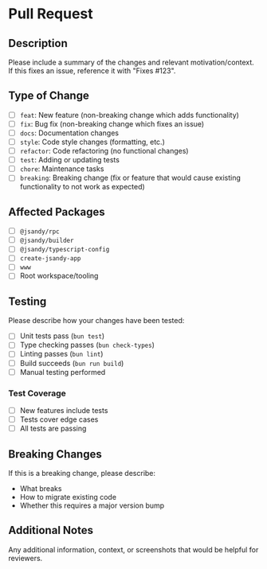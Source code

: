 # Pull Request

## Description

Please include a summary of the changes and relevant motivation/context. If this fixes an issue, reference it with "Fixes #123".

## Type of Change

- [ ] `feat`: New feature (non-breaking change which adds functionality)
- [ ] `fix`: Bug fix (non-breaking change which fixes an issue)
- [ ] `docs`: Documentation changes
- [ ] `style`: Code style changes (formatting, etc.)
- [ ] `refactor`: Code refactoring (no functional changes)
- [ ] `test`: Adding or updating tests
- [ ] `chore`: Maintenance tasks
- [ ] `breaking`: Breaking change (fix or feature that would cause existing functionality to not work as expected)

## Affected Packages

- [ ] `@jsandy/rpc`
- [ ] `@jsandy/builder`
- [ ] `@jsandy/typescript-config`
- [ ] `create-jsandy-app`
- [ ] `www`
- [ ] Root workspace/tooling

## Testing

Please describe how your changes have been tested:

- [ ] Unit tests pass (`bun test`)
- [ ] Type checking passes (`bun check-types`)
- [ ] Linting passes (`bun lint`)
- [ ] Build succeeds (`bun run build`)
- [ ] Manual testing performed

### Test Coverage

- [ ] New features include tests
- [ ] Tests cover edge cases
- [ ] All tests are passing

## Breaking Changes

If this is a breaking change, please describe:

- What breaks
- How to migrate existing code
- Whether this requires a major version bump

## Additional Notes

Any additional information, context, or screenshots that would be helpful for reviewers.
